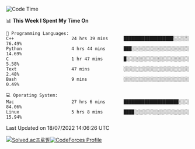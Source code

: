 
<!--START_SECTION:waka-->
![Code Time](http://img.shields.io/badge/Code%20Time-0%20secs-blue)

📊 **This Week I Spent My Time On** 

```text
💬 Programming Languages: 
C++                      24 hrs 39 mins      ███████████████████░░░░░░   76.49% 
Python                   4 hrs 44 mins       ███░░░░░░░░░░░░░░░░░░░░░░   14.69% 
C                        1 hr 47 mins        █░░░░░░░░░░░░░░░░░░░░░░░░   5.58% 
Text                     47 mins             ░░░░░░░░░░░░░░░░░░░░░░░░░   2.48% 
Bash                     9 mins              ░░░░░░░░░░░░░░░░░░░░░░░░░   0.49%

💻 Operating System: 
Mac                      27 hrs 6 mins       █████████████████████░░░░   84.06% 
Linux                    5 hrs 8 mins        ████░░░░░░░░░░░░░░░░░░░░░   15.94%

```


 Last Updated on 18/07/2022 14:06:26 UTC
<!--END_SECTION:waka-->
[![Solved.ac프로필](http://mazassumnida.wtf/api/generate_badge?boj=hckim96)](https://solved.ac/hckim96)[![CodeForces Profile](https://cf.leed.at?id=hckim96)](https://codeforces.com/profile/hckim96)
